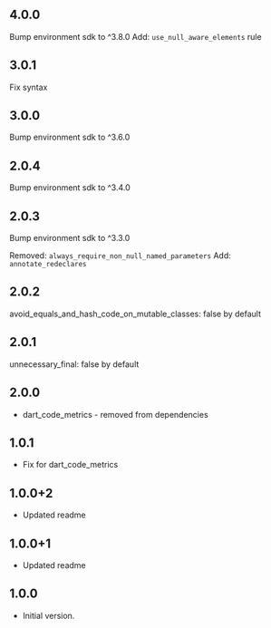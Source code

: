 ## 4.0.0

Bump environment sdk to ^3.8.0
Add: `use_null_aware_elements` rule

## 3.0.1

Fix syntax

## 3.0.0

Bump environment sdk to ^3.6.0

## 2.0.4

Bump environment sdk to ^3.4.0

## 2.0.3

Bump environment sdk to ^3.3.0

Removed:
`always_require_non_null_named_parameters`
Add:
`annotate_redeclares`

## 2.0.2

avoid_equals_and_hash_code_on_mutable_classes: false by default

## 2.0.1

unnecessary_final: false by default

## 2.0.0

* dart_code_metrics - removed from dependencies

## 1.0.1

* Fix for dart_code_metrics

## 1.0.0+2

* Updated readme

## 1.0.0+1

* Updated readme

## 1.0.0

* Initial version.
